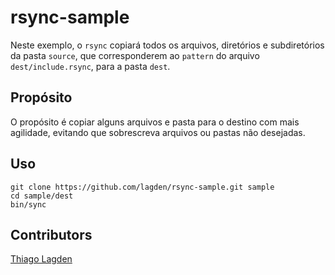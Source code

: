 rsync-sample
============

Neste exemplo, o `rsync` copiará todos os arquivos, diretórios e subdiretórios da pasta `source`, que corresponderem ao `pattern` do arquivo `dest/include.rsync`, para a pasta `dest`.

## Propósito

O propósito é copiar alguns arquivos e pasta para o destino com mais agilidade, evitando que sobrescreva arquivos ou pastas não desejadas.

## Uso

    git clone https://github.com/lagden/rsync-sample.git sample
    cd sample/dest
    bin/sync

## Contributors

[Thiago Lagden](https://github.com/lagden)
